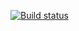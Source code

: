 [![Build status](https://ci.appveyor.com/api/projects/status/2ytknr2ouxb2vl19?svg=true)](https://ci.appveyor.com/project/IIIAMAH4ik/APIi)
